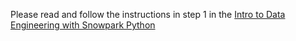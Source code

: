 Please read and follow the instructions in step 1 in the [Intro to Data Engineering with Snowpark Python](https://quickstarts.snowflake.com/guide/data_engineering_with_snowpark_python_intro/index.html#0)
